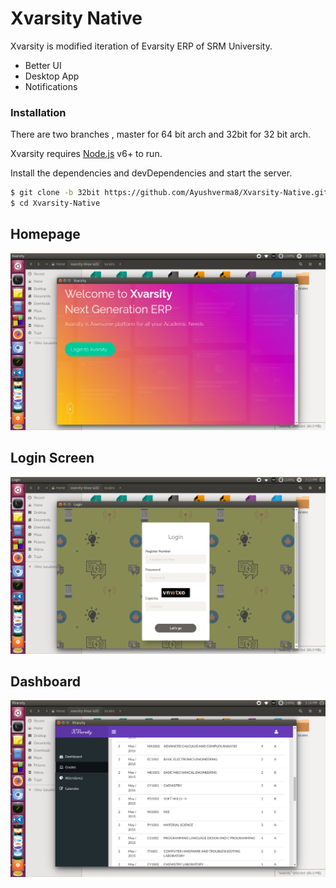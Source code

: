 # Xvarsity Native


Xvarsity is modified iteration of Evarsity ERP of SRM University.

  - Better UI
  - Desktop App
  - Notifications


### Installation
There are two branches , master for 64 bit arch and 32bit for 32 bit arch. 

Xvarsity requires [Node.js](https://nodejs.org/) v6+ to run.

Install the dependencies and devDependencies and start the server.

```sh
$ git clone -b 32bit https://github.com/Ayushverma8/Xvarsity-Native.git
$ cd Xvarsity-Native
```
## Homepage
![ss1](https://raw.githubusercontent.com/Ayushverma8/Xvarsity-Native/master/ss1_xvarsity.png?token=AOo3d9b2piQqdubVb4NwiWiNp4iJfRWnks5ZL-SswA%3D%3D)
## Login Screen
![ss2](https://raw.githubusercontent.com/Ayushverma8/Xvarsity-Native/master/ss2_xvarsity.png?token=AOo3d_Yt1btrt02GQhTw5R5xsDcbwkaXks5ZL-TSwA%3D%3D)
## Dashboard
![ss3](https://raw.githubusercontent.com/Ayushverma8/Xvarsity-Native/master/ss3_xvarsity.png?token=AOo3dxiUGADxctTv8mPsQFnpg1WLRhPHks5ZL-TswA%3D%3D)



